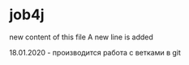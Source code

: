 # job4j
new content of this file
A new line is added

18.01.2020 - производится работа с ветками в git
